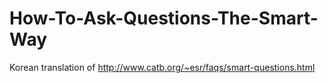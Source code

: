 # How-To-Ask-Questions-The-Smart-Way
Korean translation of http://www.catb.org/~esr/faqs/smart-questions.html
